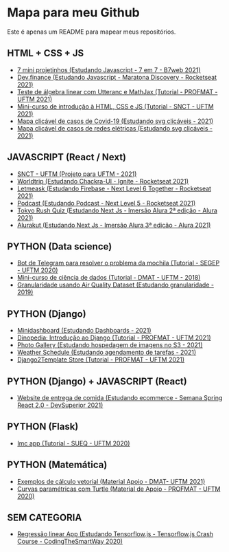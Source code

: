 # Mapa para meu Github

Este é apenas um README para mapear meus repositórios.

## HTML + CSS + JS

- <a href="https://github.com/leandrocl2005/7em7-B7web-javascript">7 mini projetinhos (Estudando Javascript - 7 em 7 - B7web 2021)</a>
- <a href="https://github.com/leandrocl2005/maratona-discovery-rocketseat-dev-finance-2021">Dev.finance (Estudando Javascript - Maratona Discovery - Rocketseat 2021)</a>
- <a href="https://leandrocl2005.github.io/test-algebra-html-css-example/">Teste de álgebra linear com Utteranc e MathJax (Tutorial - PROFMAT - UFTM 2021)</a>
- <a href="https://leandrocl2005.github.io/leandro-portfolio/">Mini-curso de introdução à HTML, CSS e JS (Tutorial - SNCT - UFTM 2021)</a>
- <a href="https://github.com/leandrocl2005/html-css-jquery-svg-maps">Mapa clicável de casos de Covid-19 (Estudando svg clicáveis - 2021)</a>
- <a href="https://github.com/leandrocl2005/electrical-host">Mapa clicável de casos de redes elétricas (Estudando svg clicáveis - 2021)</a>

## JAVASCRIPT (React / Next)

- <a href="https://github.com/leandrocl2005/snct-uftm">SNCT - UFTM (Projeto para UFTM - 2021)</a>
- <a href="https://github.com/leandrocl2005/worldtrip">Worldtrip (Estudando Chackra-UI - Ignite - Rocketseat 2021)</a>
- <a href="https://github.com/leandrocl2005/nlw-together-letmeask-reactjs">Letmeask (Estudando Firebase - Next Level 6 Together - Rocketseat 2021)</a>
- <a href="https://github.com/leandrocl2005/podcastr-next-level-5-react">Podcast (Estudando Podcast - Next Level 5 -  Rocketseat 2021)</a>
- <a href="https://github.com/leandrocl2005/imersao-next-alura-01-2021">Tokyo Rush Quiz (Estudando Next Js - Imersão Alura 2ª edição - Alura 2021)</a> 
- <a href="https://github.com/leandrocl2005/alurakut">Alurakut (Estudando Next Js - Imersão Alura 3ª edição - Alura 2021)</a>

## PYTHON (Data science)

- <a href="https://github.com/leandrocl2005/segep-2020-knapsack-problem-bot">Bot de Telegram para resolver o problema da mochila (Tutorial - SEGEP - UFTM 2020)</a>
- <a href="https://github.com/leandrocl2005/Curso-basico-de-Python-para-cientistas-de-dados">Mini-curso de ciência de dados (Tutorial - DMAT - UFTM - 2018)</a>
- <a href="https://github.com/leandrocl2005/granularidade_air_quality">Granularidade usando Air Quality Dataset (Estudando granularidade - 2019)</a>

## PYTHON (Django)

- <a href="https://github.com/leandrocl2005/minidashboard">Minidashboard (Estudando Dashboards - 2021)</a>
- <a href="https://github.com/leandrocl2005/dinopedia">Dinopedia: Introdução ao Django (Tutorial - PROFMAT - UFTM 2021)</a>
- <a href="https://github.com/leandrocl2005/django-photo-gallery">Photo Gallery (Estudando hospedagem de imagens no S3 - 2021)</a>
- <a href="https://github.com/leandrocl2005/weatherSchedule">Weather Schedule (Estudando agendamento de tarefas - 2021)</a>
- <a href="https://github.com/leandrocl2005/template2django-store">Django2Template Store (Tutorial - PROFMAT - UFTM 2021)</a>

## PYTHON (Django) + JAVASCRIPT (React)

- <a href="https://github.com/leandrocl2005/ds-food-delivery">Website de entrega de comida (Estudando ecommerce - Semana Spring React 2.0 - DevSuperior 2021)</a>

## PYTHON (Flask)

- <a href="https://github.com/leandrocl2005/flask-imc-boilerplate">Imc app (Tutorial - SUEQ - UFTM 2020)</a>

## PYTHON (Matemática)

- <a href="https://github.com/leandrocl2005/calculo-2">Exemplos de cálculo vetorial (Material Apoio - DMAT- UFTM 2021)</a>
- <a href="https://github.com/leandrocl2005/math-with-python-turtle">Curvas paramétricas com Turtle (Material de Apoio - PROFMAT - UFTM 2020)</a>

## SEM CATEGORIA

- <a href="https://github.com/leandrocl2005/ml-train-tensorjs-regression">Regressão linear App (Estudando Tensorflow.js - Tensorflow.js Crash Course - CodingTheSmartWay 2020)</a>
